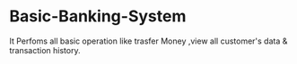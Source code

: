 # Basic-Banking-System
It Perfoms all basic operation like trasfer Money ,view all customer's data &amp; transaction history.
